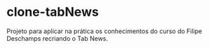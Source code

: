 # clone-tabNews

Projeto para aplicar na prática os conhecimentos do curso do Filipe Deschamps recriando o Tab News.
